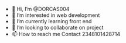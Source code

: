 - 👋 Hi, I’m @DORCAS004
- 👀 I’m interested in web development
- 🌱 I’m currently learning front end
- 💞️ I’m looking to collaborate on project
- 📫 How to reach me Contact 2348101428714

<!---
DORCAS004/DORCAS004 is a ✨ special ✨ repository because its `README.md` (this file) appears on your GitHub profile.
You can click the Preview link to take a look at your changes.
--->
